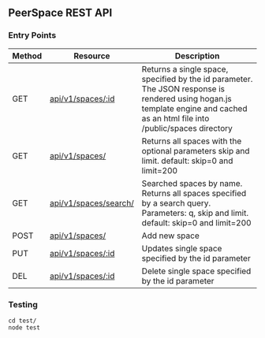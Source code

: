 ## PeerSpace REST API

### Entry Points
Method | Resource | Description
---|---|---|
GET | [api/v1/spaces/:id]() | Returns a single space, specified by the id parameter. The JSON response is rendered using hogan.js template engine and cached as an html file into /public/spaces directory
GET |[api/v1/spaces/]() | Returns all spaces with the optional parameters skip and limit. default: skip=0 and limit=200
GET | [api/v1/spaces/search/]() | Searched spaces by name. Returns all spaces specified by a search query. Parameters: q, skip and limit. default: skip=0 and limit=200
POST |[ api/v1/spaces/]() | Add new space
PUT |[ api/v1/spaces/:id]() | Updates single space specified by the id parameter
DEL |[ api/v1/spaces/:id]() | Delete single space specified by the id parameter


### Testing
```
cd test/
node test
```
